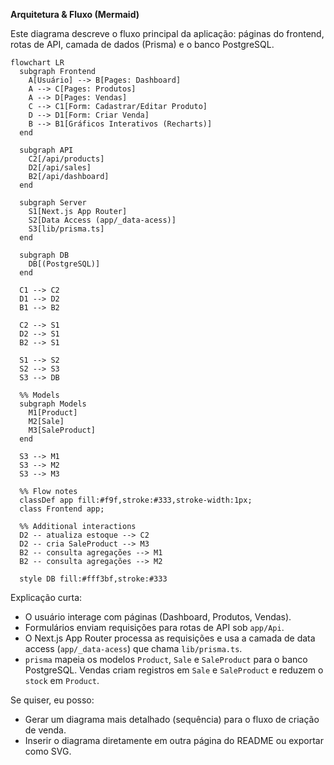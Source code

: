 **Arquitetura & Fluxo (Mermaid)**

Este diagrama descreve o fluxo principal da aplicação: páginas do frontend, rotas de API, camada de dados (Prisma) e o banco PostgreSQL.

```mermaid
flowchart LR
  subgraph Frontend
    A[Usuário] --> B[Pages: Dashboard]
    A --> C[Pages: Produtos]
    A --> D[Pages: Vendas]
    C --> C1[Form: Cadastrar/Editar Produto]
    D --> D1[Form: Criar Venda]
    B --> B1[Gráficos Interativos (Recharts)]
  end

  subgraph API
    C2[/api/products]
    D2[/api/sales]
    B2[/api/dashboard]
  end

  subgraph Server
    S1[Next.js App Router]
    S2[Data Access (app/_data-acess)]
    S3[lib/prisma.ts]
  end

  subgraph DB
    DB[(PostgreSQL)]
  end

  C1 --> C2
  D1 --> D2
  B1 --> B2

  C2 --> S1
  D2 --> S1
  B2 --> S1

  S1 --> S2
  S2 --> S3
  S3 --> DB

  %% Models
  subgraph Models
    M1[Product]
    M2[Sale]
    M3[SaleProduct]
  end

  S3 --> M1
  S3 --> M2
  S3 --> M3

  %% Flow notes
  classDef app fill:#f9f,stroke:#333,stroke-width:1px;
  class Frontend app;

  %% Additional interactions
  D2 -- atualiza estoque --> C2
  D2 -- cria SaleProduct --> M3
  B2 -- consulta agregações --> M1
  B2 -- consulta agregações --> M2

  style DB fill:#fff3bf,stroke:#333
```

Explicação curta:

- O usuário interage com páginas (Dashboard, Produtos, Vendas).
- Formulários enviam requisições para rotas de API sob `app/Api`.
- O Next.js App Router processa as requisições e usa a camada de data access (`app/_data-acess`) que chama `lib/prisma.ts`.
- `prisma` mapeia os modelos `Product`, `Sale` e `SaleProduct` para o banco PostgreSQL. Vendas criam registros em `Sale` e `SaleProduct` e reduzem o `stock` em `Product`.

Se quiser, eu posso:

- Gerar um diagrama mais detalhado (sequência) para o fluxo de criação de venda.
- Inserir o diagrama diretamente em outra página do README ou exportar como SVG.
